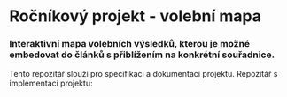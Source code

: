 # Ročníkový projekt - volební mapa

### Interaktivní mapa volebních výsledků, kterou je možné embedovat do článků s přiblížením na konkrétní souřadnice.

Tento repozitář slouží pro specifikaci a dokumentaci projektu.
Repozitář s implementací projektu: 
